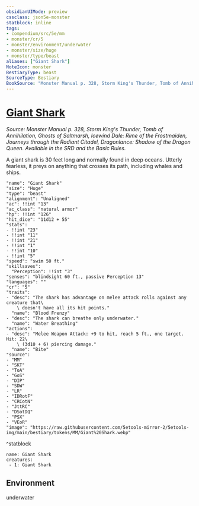 ```yaml
---
obsidianUIMode: preview
cssclass: json5e-monster
statblock: inline
tags:
- compendium/src/5e/mm
- monster/cr/5
- monster/environment/underwater
- monster/size/huge
- monster/type/beast
aliases: ["Giant Shark"]
NoteIcon: monster
BestiaryType: beast
SourceType: Bestiary
BookSource: "Monster Manual p. 328, Storm King's Thunder, Tomb of Annihilation, Ghosts of Saltmarsh, Icewind Dale: Rime of the Frostmaiden, Journeys through the Radiant Citadel, Dragonlance: Shadow of the Dragon Queen. Available in the SRD and the Basic Rules."
---
```

# [Giant Shark](2-Mechanics/CLI/bestiary/beast/giant-shark.md)
*Source: Monster Manual p. 328, Storm King's Thunder, Tomb of Annihilation, Ghosts of Saltmarsh, Icewind Dale: Rime of the Frostmaiden, Journeys through the Radiant Citadel, Dragonlance: Shadow of the Dragon Queen. Available in the SRD and the Basic Rules.*  

A giant shark is 30 feet long and normally found in deep oceans. Utterly fearless, it preys on anything that crosses its path, including whales and ships.

```statblock
"name": "Giant Shark"
"size": "Huge"
"type": "beast"
"alignment": "Unaligned"
"ac": !!int "13"
"ac_class": "natural armor"
"hp": !!int "126"
"hit_dice": "11d12 + 55"
"stats":
- !!int "23"
- !!int "11"
- !!int "21"
- !!int "1"
- !!int "10"
- !!int "5"
"speed": "swim 50 ft."
"skillsaves":
  "Perception": !!int "3"
"senses": "blindsight 60 ft., passive Perception 13"
"languages": ""
"cr": "5"
"traits":
- "desc": "The shark has advantage on melee attack rolls against any creature that\
    \ doesn't have all its hit points."
  "name": "Blood Frenzy"
- "desc": "The shark can breathe only underwater."
  "name": "Water Breathing"
"actions":
- "desc": "Melee Weapon Attack: +9 to hit, reach 5 ft., one target. Hit: 22\
    \ (3d10 + 6) piercing damage."
  "name": "Bite"
"source":
- "MM"
- "SKT"
- "ToA"
- "GoS"
- "DIP"
- "SDW"
- "LR"
- "IDRotF"
- "CRCotN"
- "JttRC"
- "DSotDQ"
- "PSX"
- "VEoR"
"image": "https://raw.githubusercontent.com/5etools-mirror-2/5etools-img/main/bestiary/tokens/MM/Giant%20Shark.webp"
```
^statblock

```encounter-table
name: Giant Shark
creatures:
 - 1: Giant Shark
```

## Environment

underwater